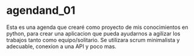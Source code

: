 # agendand_01
Esta es una agenda que crearé como proyecto de mis conocimientos en python, para crear una aplicacion que pueda ayudarnos a agilizar los trabajos tanto como equipo/solitario.  Se utilizara scrum minimalista y adecuable, conexion a una API y poco mas.
